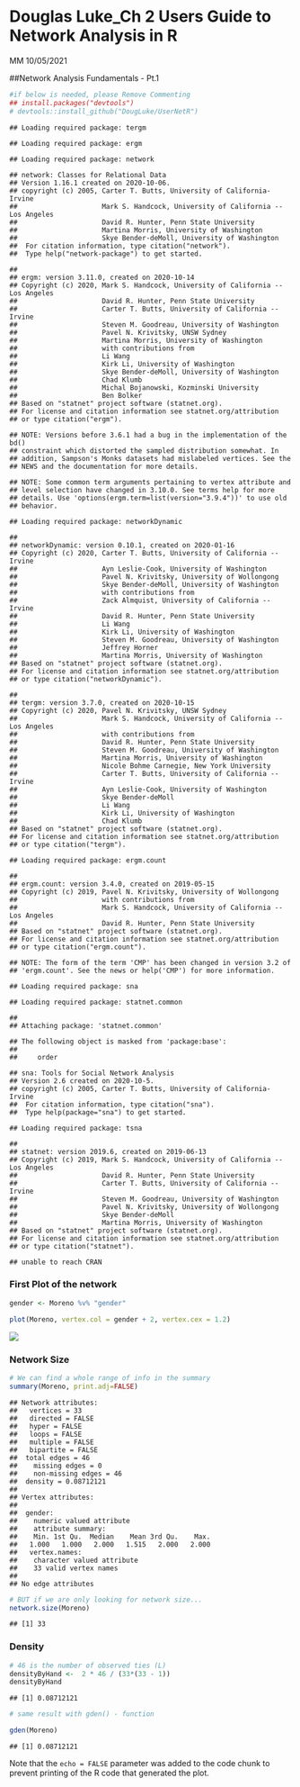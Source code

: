 Douglas Luke\_Ch 2 Users Guide to Network Analysis in R
================
MM
10/05/2021

\#\#Network Analysis Fundamentals - Pt.1

``` r
#if below is needed, please Remove Commenting
## install.packages("devtools")
# devtools::install_github("DougLuke/UserNetR")
```

    ## Loading required package: tergm

    ## Loading required package: ergm

    ## Loading required package: network

    ## network: Classes for Relational Data
    ## Version 1.16.1 created on 2020-10-06.
    ## copyright (c) 2005, Carter T. Butts, University of California-Irvine
    ##                     Mark S. Handcock, University of California -- Los Angeles
    ##                     David R. Hunter, Penn State University
    ##                     Martina Morris, University of Washington
    ##                     Skye Bender-deMoll, University of Washington
    ##  For citation information, type citation("network").
    ##  Type help("network-package") to get started.

    ## 
    ## ergm: version 3.11.0, created on 2020-10-14
    ## Copyright (c) 2020, Mark S. Handcock, University of California -- Los Angeles
    ##                     David R. Hunter, Penn State University
    ##                     Carter T. Butts, University of California -- Irvine
    ##                     Steven M. Goodreau, University of Washington
    ##                     Pavel N. Krivitsky, UNSW Sydney
    ##                     Martina Morris, University of Washington
    ##                     with contributions from
    ##                     Li Wang
    ##                     Kirk Li, University of Washington
    ##                     Skye Bender-deMoll, University of Washington
    ##                     Chad Klumb
    ##                     Michal Bojanowski, Kozminski University
    ##                     Ben Bolker
    ## Based on "statnet" project software (statnet.org).
    ## For license and citation information see statnet.org/attribution
    ## or type citation("ergm").

    ## NOTE: Versions before 3.6.1 had a bug in the implementation of the bd()
    ## constraint which distorted the sampled distribution somewhat. In
    ## addition, Sampson's Monks datasets had mislabeled vertices. See the
    ## NEWS and the documentation for more details.

    ## NOTE: Some common term arguments pertaining to vertex attribute and
    ## level selection have changed in 3.10.0. See terms help for more
    ## details. Use 'options(ergm.term=list(version="3.9.4"))' to use old
    ## behavior.

    ## Loading required package: networkDynamic

    ## 
    ## networkDynamic: version 0.10.1, created on 2020-01-16
    ## Copyright (c) 2020, Carter T. Butts, University of California -- Irvine
    ##                     Ayn Leslie-Cook, University of Washington
    ##                     Pavel N. Krivitsky, University of Wollongong
    ##                     Skye Bender-deMoll, University of Washington
    ##                     with contributions from
    ##                     Zack Almquist, University of California -- Irvine
    ##                     David R. Hunter, Penn State University
    ##                     Li Wang
    ##                     Kirk Li, University of Washington
    ##                     Steven M. Goodreau, University of Washington
    ##                     Jeffrey Horner
    ##                     Martina Morris, University of Washington
    ## Based on "statnet" project software (statnet.org).
    ## For license and citation information see statnet.org/attribution
    ## or type citation("networkDynamic").

    ## 
    ## tergm: version 3.7.0, created on 2020-10-15
    ## Copyright (c) 2020, Pavel N. Krivitsky, UNSW Sydney
    ##                     Mark S. Handcock, University of California -- Los Angeles
    ##                     with contributions from
    ##                     David R. Hunter, Penn State University
    ##                     Steven M. Goodreau, University of Washington
    ##                     Martina Morris, University of Washington
    ##                     Nicole Bohme Carnegie, New York University
    ##                     Carter T. Butts, University of California -- Irvine
    ##                     Ayn Leslie-Cook, University of Washington
    ##                     Skye Bender-deMoll
    ##                     Li Wang
    ##                     Kirk Li, University of Washington
    ##                     Chad Klumb
    ## Based on "statnet" project software (statnet.org).
    ## For license and citation information see statnet.org/attribution
    ## or type citation("tergm").

    ## Loading required package: ergm.count

    ## 
    ## ergm.count: version 3.4.0, created on 2019-05-15
    ## Copyright (c) 2019, Pavel N. Krivitsky, University of Wollongong
    ##                     with contributions from
    ##                     Mark S. Handcock, University of California -- Los Angeles
    ##                     David R. Hunter, Penn State University
    ## Based on "statnet" project software (statnet.org).
    ## For license and citation information see statnet.org/attribution
    ## or type citation("ergm.count").

    ## NOTE: The form of the term 'CMP' has been changed in version 3.2 of
    ## 'ergm.count'. See the news or help('CMP') for more information.

    ## Loading required package: sna

    ## Loading required package: statnet.common

    ## 
    ## Attaching package: 'statnet.common'

    ## The following object is masked from 'package:base':
    ## 
    ##     order

    ## sna: Tools for Social Network Analysis
    ## Version 2.6 created on 2020-10-5.
    ## copyright (c) 2005, Carter T. Butts, University of California-Irvine
    ##  For citation information, type citation("sna").
    ##  Type help(package="sna") to get started.

    ## Loading required package: tsna

    ## 
    ## statnet: version 2019.6, created on 2019-06-13
    ## Copyright (c) 2019, Mark S. Handcock, University of California -- Los Angeles
    ##                     David R. Hunter, Penn State University
    ##                     Carter T. Butts, University of California -- Irvine
    ##                     Steven M. Goodreau, University of Washington
    ##                     Pavel N. Krivitsky, University of Wollongong
    ##                     Skye Bender-deMoll
    ##                     Martina Morris, University of Washington
    ## Based on "statnet" project software (statnet.org).
    ## For license and citation information see statnet.org/attribution
    ## or type citation("statnet").

    ## unable to reach CRAN

### First Plot of the network

``` r
gender <- Moreno %v% "gender"

plot(Moreno, vertex.col = gender + 2, vertex.cex = 1.2)
```

![](Luke-2015-Ch-2-Users-Guide-to-Network-Analysis-in-R_files/figure-gfm/unnamed-chunk-2-1.png)<!-- -->

### Network Size

``` r
# We can find a whole range of info in the summary
summary(Moreno, print.adj=FALSE)
```

    ## Network attributes:
    ##   vertices = 33
    ##   directed = FALSE
    ##   hyper = FALSE
    ##   loops = FALSE
    ##   multiple = FALSE
    ##   bipartite = FALSE
    ##  total edges = 46 
    ##    missing edges = 0 
    ##    non-missing edges = 46 
    ##  density = 0.08712121 
    ## 
    ## Vertex attributes:
    ## 
    ##  gender:
    ##    numeric valued attribute
    ##    attribute summary:
    ##    Min. 1st Qu.  Median    Mean 3rd Qu.    Max. 
    ##   1.000   1.000   2.000   1.515   2.000   2.000 
    ##   vertex.names:
    ##    character valued attribute
    ##    33 valid vertex names
    ## 
    ## No edge attributes

``` r
# BUT if we are only looking for network size...
network.size(Moreno)
```

    ## [1] 33

### Density

``` r
# 46 is the number of observed ties (L)
densityByHand <-  2 * 46 / (33*(33 - 1))
densityByHand
```

    ## [1] 0.08712121

``` r
# same result with gden() - function

gden(Moreno)
```

    ## [1] 0.08712121

Note that the `echo = FALSE` parameter was added to the code chunk to
prevent printing of the R code that generated the plot.
